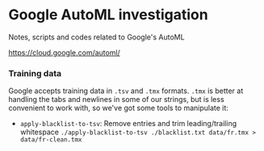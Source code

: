 # Google AutoML investigation

Notes, scripts and codes related to Google's AutoML

https://cloud.google.com/automl/

### Training data

Google accepts training data in `.tsv` and `.tmx` formats. `.tmx` is better at
handling the tabs and newlines in some of our strings, but is less convenient
to work with, so we've got some tools to manipulate it:

- `apply-blacklist-to-tsv`: Remove entries and trim leading/trailing whitespace `./apply-blacklist-to-tsv ./blacklist.txt data/fr.tmx > data/fr-clean.tmx`
